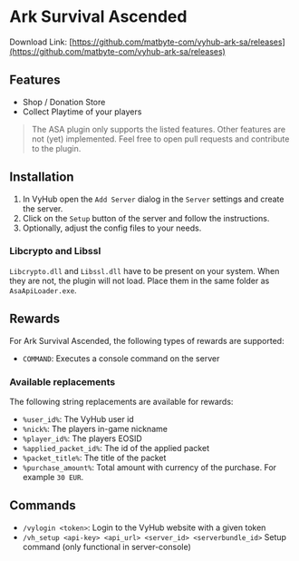 # Ark Survival Ascended
Download Link:
[https://github.com/matbyte-com/vyhub-ark-sa/releases](https://github.com/matbyte-com/vyhub-ark-sa/releases)

## Features

- Shop / Donation Store
- Collect Playtime of your players

> The ASA plugin only supports the listed features. Other features are not (yet) implemented. Feel free to open pull requests and contribute to the plugin.

## Installation

1. In VyHub open the `Add Server` dialog in the `Server` settings and create the server.
2. Click on the `Setup` button of the server and follow the instructions.
3. Optionally, adjust the config files to your needs.

### Libcrypto and Libssl

`Libcrypto.dll` and `Libssl.dll` have to be present on your system. When they are not, the plugin will not load. Place them in the same folder as `AsaApiLoader.exe`.

## Rewards
For Ark Survival Ascended, the following types of rewards are supported:

- `COMMAND`: Executes a console command on the server

### Available replacements
The following string replacements are available for rewards:

- `%user_id%`: The VyHub user id
- `%nick%`: The players in-game nickname
- `%player_id%`: The players EOSID
- `%applied_packet_id%`: The id of the applied packet
- `%packet_title%`: The title of the packet
- `%purchase_amount%`: Total amount with currency of the purchase. For example `30 EUR`.

## Commands

- `/vylogin <token>`: Login to the VyHub website with a given token
- `/vh_setup <api-key> <api_url> <server_id> <serverbundle_id>` Setup command (only functional in server-console)
